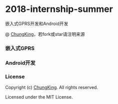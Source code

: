 # 2018-internship-summer
嵌入式GPRS开发和Android开发

@ [ChungKing](https://github.com/HuangCongQing/2018-internship-summer)，若fork或star请注明来源


### 嵌入式GPRS


### Android开发

### License
Copyright (c) [ChungKing](https://github.com/HuangCongQing/2018-internship-summer). All rights reserved.

Licensed under the MIT License.
